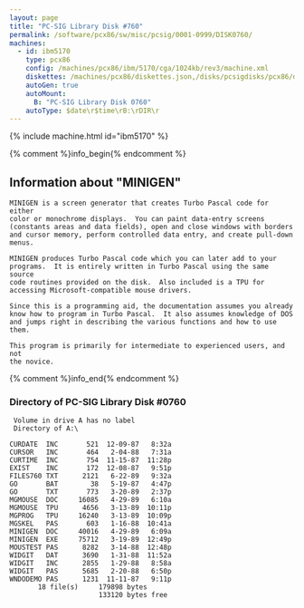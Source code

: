 ```yaml
---
layout: page
title: "PC-SIG Library Disk #760"
permalink: /software/pcx86/sw/misc/pcsig/0001-0999/DISK0760/
machines:
  - id: ibm5170
    type: pcx86
    config: /machines/pcx86/ibm/5170/cga/1024kb/rev3/machine.xml
    diskettes: /machines/pcx86/diskettes.json,/disks/pcsigdisks/pcx86/diskettes.json
    autoGen: true
    autoMount:
      B: "PC-SIG Library Disk 0760"
    autoType: $date\r$time\rB:\rDIR\r
---
```


{% include machine.html id="ibm5170" %}

{% comment %}info_begin{% endcomment %}

## Information about "MINIGEN"

    MINIGEN is a screen generator that creates Turbo Pascal code for either
    color or monochrome displays.  You can paint data-entry screens
    (constants areas and data fields), open and close windows with borders
    and cursor memory, perform controlled data entry, and create pull-down
    menus.
    
    MINIGEN produces Turbo Pascal code which you can later add to your
    programs.  It is entirely written in Turbo Pascal using the same source
    code routines provided on the disk.  Also included is a TPU for
    accessing Microsoft-compatible mouse drivers.
    
    Since this is a programming aid, the documentation assumes you already
    know how to program in Turbo Pascal.  It also assumes knowledge of DOS
    and jumps right in describing the various functions and how to use them.
    
    This program is primarily for intermediate to experienced users, and not
    the novice.
{% comment %}info_end{% endcomment %}


### Directory of PC-SIG Library Disk #0760

     Volume in drive A has no label
     Directory of A:\

    CURDATE  INC       521  12-09-87   8:32a
    CURSOR   INC       464   2-04-88   7:31a
    CURTIME  INC       754  11-15-87  11:28p
    EXIST    INC       172  12-08-87   9:51p
    FILES760 TXT      2121   6-22-89   9:32a
    GO       BAT        38   5-19-87   4:47p
    GO       TXT       773   3-20-89   2:37p
    MGMOUSE  DOC     16085   4-29-89   6:10a
    MGMOUSE  TPU      4656   3-13-89  10:11p
    MGPROG   TPU     16240   3-13-89  10:09p
    MGSKEL   PAS       603   1-16-88  10:41a
    MINIGEN  DOC     40016   4-29-89   6:09a
    MINIGEN  EXE     75712   3-19-89  12:49p
    MOUSTEST PAS      8282   3-14-88  12:48p
    WIDGIT   DAT      3690   1-31-88  11:52a
    WIDGIT   INC      2855   1-29-88   8:58a
    WIDGIT   PAS      5685   2-20-88   6:50p
    WNDODEMO PAS      1231  11-11-87   9:11p
           18 file(s)     179898 bytes
                          133120 bytes free
